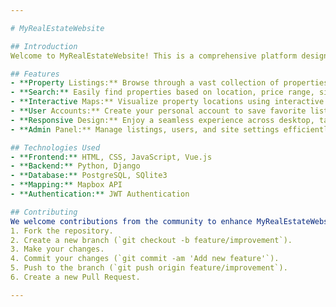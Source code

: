```yaml
---

# MyRealEstateWebsite

## Introduction
Welcome to MyRealEstateWebsite! This is a comprehensive platform designed to revolutionize your real estate experience. Whether you're buying, selling, or renting, we've got you covered with intuitive features and a user-friendly interface.

## Features
- **Property Listings:** Browse through a vast collection of properties including houses, apartments, condos, and more.
- **Search:** Easily find properties based on location, price range, size, and amenities.
- **Interactive Maps:** Visualize property locations using interactive maps with detailed information overlays.
- **User Accounts:** Create your personal account to save favorite listings, track property history, and receive notifications.
- **Responsive Design:** Enjoy a seamless experience across desktop, tablet, and mobile devices.
- **Admin Panel:** Manage listings, users, and site settings efficiently with our intuitive admin panel.

## Technologies Used
- **Frontend:** HTML, CSS, JavaScript, Vue.js
- **Backend:** Python, Django
- **Database:** PostgreSQL, SQlite3
- **Mapping:** Mapbox API
- **Authentication:** JWT Authentication

## Contributing
We welcome contributions from the community to enhance MyRealEstateWebsite further. To contribute, please follow these steps:
1. Fork the repository.
2. Create a new branch (`git checkout -b feature/improvement`).
3. Make your changes.
4. Commit your changes (`git commit -am 'Add new feature'`).
5. Push to the branch (`git push origin feature/improvement`).
6. Create a new Pull Request.

---
```

